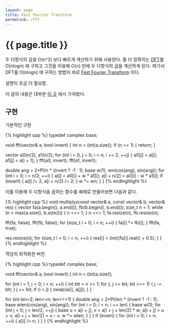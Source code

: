 ```yaml
---
layout: page
title: Fast Fourier Transform
permalink: /fft
---
```


{{ page.title }}
================

두 다항식의 곱을 O(n^2) 보다 빠르게 계산하기 위해 사용한다. 좀 더 정확히는
[DFT](https://en.wikipedia.org/wiki/Discrete_Fourier_transform)를 O(nlogn) 에
구하고 그것을 이용해 O(n) 만에 두 다항식의 곱을 계산하게 된다.
여기서 DFT를 O(nlogn) 에 구하는 방법이 바로
[Fast Fourier Transform](https://en.wikipedia.org/wiki/Fast_Fourier_transform) 이다.

설명이 조금 더 필요함.

이 글의 내용은 대부분 [이 곳](http://e-maxx.ru/algo/fft_multiply) 에서 가져왔다.

구현
----

기본적인 구현

{% highlight cpp %}
typedef complex<double> base;

void fft(vector<base>& a, bool invert) {
  int n = (int)a.size();
  if (n == 1) {
    return;
  }

  vector<base> a0(n/2), a1(n/2);
  for (int i = 0, j = 0; i < n; i += 2, ++j) {
    a0[j] = a[i];
    a1[j] = a[i + 1];
  }
  fft(a0, invert);
  fft(a1, invert);

  double ang = 2*PI/n * (invert ? -1 : 1);
  base w(1), wn(cos(ang), sin(ang));
  for (int i = 0; i < n/2; ++i) {
    a[i] = a0[i] + w * a1[i];
    a[i + n/2] = a0[i] - w * a1[i];
    if (invert) {
      a[i] /= 2, a[i + n/2] /= 2;
    }
    w *= wn;
  }
}
{% endhighlight %}

이를 이용해 두 다항식을 곱하는 함수를 예제로 만들어보면 다음과 같다.

{% highlight cpp %}
void multiply(const vector<int>& a, const vector<int>& b, vector<int>& res) {
  vector<base> fa(a.begin(), a.end()), fb(b.begin(), b.end());
  size_t n = 1;
  while (n < max(a.size(), b.size())) {
    n <<= 1;
  }
  n <<= 1;
  fa.resize(n), fb.resize(n);

  fft(fa, false), fft(fb, false);
  for (size_t i = 0; i < n; ++i) {
    fa[i] *= fb[i];
  }
  fft(fa, true);

  res.resize(n);
  for (size_t i = 0; i < n; ++i) {
    res[i] = (int)(fa[i].real() + 0.5);
  }
}
{% endhighlight %}

적당히 최적화한 버전

{% highlight cpp %}
typedef complex<double> base;

void fft(vector<base>& a, bool invert) {
  int n = (int)a.size();

  for (int i = 1, j = 0; i < n; ++i) {
    int bit = n >> 1;
    for (; j >= bit; bit >>= 1) {
      j -= bit;
    }
    j += bit;
    if (i < j) {
      swap(a[i], a[j]);
    }
  }

  for (int len=2; len<=n; len<<=1) {
    double ang = 2*PI/len * (invert ? -1 : 1);
    base wlen(cos(ang), sin(ang));
    for (int i = 0; i < n; i += len) {
      base w(1);
      for (int j = 0; j < len/2; ++j) {
        base u = a[i + j], v = a[i + j + len/2] * w;
        a[i + j] = u + v;
        a[i + j + len/2] = u - v;
        w *= wlen;
      }
    }
  }
  if (invert) {
    for (int i = 0; i < n; ++i) {
      a[i] /= n;
    }
  }
}
{% endhighlight %}

